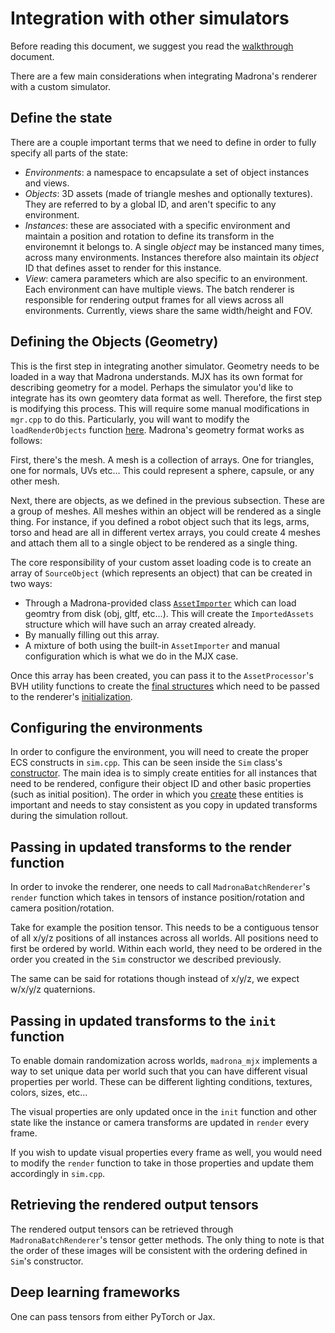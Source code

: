 # Integration with other simulators

Before reading this document, we suggest you read the [walkthrough](https://github.com/shacklettbp/madrona_mjx/blob/main/docs/WALKTHROUGH.md) document.

There are a few main considerations when integrating Madrona's renderer with a custom simulator.

## Define the state

There are a couple important terms that we need to define in order to fully specify all parts of the state:
- *Environments*: a namespace to encapsulate a set of object instances and views.
- *Objects*: 3D assets (made of triangle meshes and optionally textures). They are referred to by a global ID, and aren't specific to any environment.
- *Instances*: these are associated with a specific environment and maintain a position and rotation to define its transform in the environemnt it belongs to.
A single *object* may be instanced many times, across many environments. Instances therefore also maintain its *object* ID that defines asset to render
for this instance.
- *View*: camera parameters which are also specific to an environment. Each environment can have multiple views. The batch renderer is responsible for rendering
output frames for all views across all environments. Currently, views share the same width/height and FOV.

## Defining the Objects (Geometry)

This is the first step in integrating another simulator. Geometry needs to be loaded in a way that Madrona understands.
MJX has its own format for describing geometry for a model. Perhaps the simulator you'd like to integrate has its own geomtery data format as well. Therefore, the first step is modifying this process. This will require some manual modifications in `mgr.cpp` to do this. Particularly, you will want to modify the `loadRenderObjects` function [here](https://github.com/shacklettbp/madrona_mjx/blob/cf7a70291ba2d24f8c4f2bc76488a3dcfa9b3481/src/mgr.cpp#L471). Madrona's geometry format works as follows:

First, there's the mesh. A mesh is a collection of arrays. One for triangles, one for normals, UVs etc... This could represent a sphere, capsule, or any other mesh.

Next, there are objects, as we defined in the previous subsection. These are a group of meshes. All meshes within an object will be rendered as a single thing. For instance, if you defined a robot object such that its legs, arms, torso and head are all in different vertex arrays, you could create 4 meshes and attach them all to a single object to be rendered as a single thing.

The core responsibility of your custom asset loading code is to create an array of `SourceObject` (which represents an object) that can be created in two ways:

- Through a Madrona-provided class [`AssetImporter`](https://github.com/shacklettbp/madrona_mjx/blob/cf7a70291ba2d24f8c4f2bc76488a3dcfa9b3481/src/mgr.cpp#L488) which can load geomtry from disk (obj, gltf, etc...). This will create the `ImportedAssets` structure which will have such an array created already.
- By manually filling out this array.
- A mixture of both using the built-in `AssetImporter` and manual configuration which is what we do in the MJX case.

Once this array has been created, you can pass it to the `AssetProcessor`'s BVH utility functions to create the [final structures](https://github.com/shacklettbp/madrona_mjx/blob/cf7a70291ba2d24f8c4f2bc76488a3dcfa9b3481/src/mgr.cpp#L704) which need to be passed to the renderer's [initialization](https://github.com/shacklettbp/madrona_mjx/blob/cf7a70291ba2d24f8c4f2bc76488a3dcfa9b3481/src/mgr.cpp#L779).

## Configuring the environments

In order to configure the environment, you will need to create the proper ECS constructs in `sim.cpp`. This can be seen inside the `Sim` class's [constructor](https://github.com/shacklettbp/madrona_mjx/blob/cf7a70291ba2d24f8c4f2bc76488a3dcfa9b3481/src/sim.cpp#L135). The main idea is to simply create entities for all instances that need to be rendered, configure their object ID and other basic properties (such as initial position). The order in which you [create](https://github.com/shacklettbp/madrona_mjx/blob/cf7a70291ba2d24f8c4f2bc76488a3dcfa9b3481/src/sim.cpp#144) these entities is important and needs to stay consistent as you copy in updated transforms during the simulation rollout.

## Passing in updated transforms to the render function

In order to invoke the renderer, one needs to call `MadronaBatchRenderer`'s `render` function which takes in tensors of instance position/rotation and camera position/rotation.

Take for example the position tensor. This needs to be a contiguous tensor of all x/y/z positions of all instances across all worlds. All positions need to first be ordered by world. Within each world, they need to be ordered in the order you created in the `Sim` constructor we described previously.

The same can be said for rotations though instead of x/y/z, we expect w/x/y/z quaternions.

## Passing in updated transforms to the `init` function

To enable domain randomization across worlds, `madrona_mjx` implements a way to set
unique data per world such that you can have different visual properties per world.
These can be different lighting conditions, textures, colors, sizes, etc...

The visual properties are only updated once in the `init` function and other
state like the instance or camera transforms are updated in `render` every frame.

If you wish to update visual properties every frame as well, you would need
to modify the `render` function to take in those properties and update them
accordingly in `sim.cpp`.

## Retrieving the rendered output tensors

The rendered output tensors can be retrieved through `MadronaBatchRenderer`'s tensor getter methods. The only thing to note is that the order of these images will be consistent with the ordering defined in `Sim`'s constructor.

## Deep learning frameworks

One can pass tensors from either PyTorch or Jax.